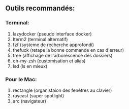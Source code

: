 ## Outils recommandés:

### Terminal:

1. lazydocker (pseudo interface docker)
2. Iterm2 (terminal alternatif)
3. fzf (systeme de recherche approfondi)
4. thefuck (retape la bonne commande en cas d'erreur)
5. tree (affichage de l'arborescence des dossiers)
6. oh-my-zsh (customisation et alias)
7. lsd (ls en mieux)

### Pour le Mac:

1. rectangle (organistaion des fenêtres au clavier)
2. raycast (super spotlight)
3. arc (navigateur)
